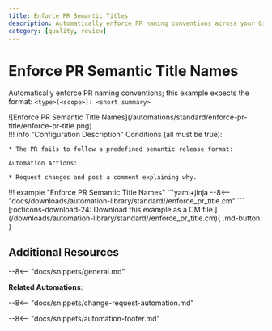 ```yaml
---
title: Enforce PR Semantic Titles
description: Automatically enforce PR naming conventions across your GitHub organization.
category: [quality, review]
---
```

# Enforce PR Semantic Title Names

Automatically enforce PR naming conventions; this example expects the format: `<type>(<scope>): <short summary>`

<div class="automationImage" markdown="1">
![Enforce PR Semantic Title Names](/automations/standard/enforce-pr-title/enforce-pr-title.png)
</div>
<div class="automationDescription" markdown="1">
!!! info "Configuration Description"
    Conditions (all must be true):

    * The PR fails to follow a predefined semantic release format:

    Automation Actions:

    * Request changes and post a comment explaining why.

</div>
<div class="automationExample" markdown="1">
!!! example "Enforce PR Semantic Title Names"
    ```yaml+jinja
    --8<-- "docs/downloads/automation-library/standard//enforce_pr_title.cm"
    ```
    <div class="result" markdown>
      <span>
      [:octicons-download-24: Download this example as a CM file.](/downloads/automation-library/standard//enforce_pr_title.cm){ .md-button }
      </span>
    </div>
</div>

## Additional Resources

--8<-- "docs/snippets/general.md"

**Related Automations**:

--8<-- "docs/snippets/change-request-automation.md"

--8<-- "docs/snippets/automation-footer.md"
